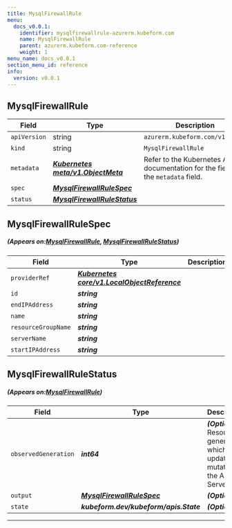```yaml
---
title: MysqlFirewallRule
menu:
  docs_v0.0.1:
    identifier: mysqlfirewallrule-azurerm.kubeform.com
    name: MysqlFirewallRule
    parent: azurerm.kubeform.com-reference
    weight: 1
menu_name: docs_v0.0.1
section_menu_id: reference
info:
  version: v0.0.1
---
```


## MysqlFirewallRule
| Field | Type | Description |
| ------ | ----- | ----------- |
| `apiVersion` | string | `azurerm.kubeform.com/v1alpha1` |
|    `kind` | string | `MysqlFirewallRule` |
| `metadata` | ***[Kubernetes meta/v1.ObjectMeta](https://kubernetes.io/docs/reference/generated/kubernetes-api/v1.13/#objectmeta-v1-meta)***|Refer to the Kubernetes API documentation for the fields of the `metadata` field.|
| `spec` | ***[MysqlFirewallRuleSpec](#MysqlFirewallRuleSpec)***||
| `status` | ***[MysqlFirewallRuleStatus](#MysqlFirewallRuleStatus)***||
## MysqlFirewallRuleSpec
##### (Appears on:[MysqlFirewallRule](#MysqlFirewallRule), [MysqlFirewallRuleStatus](#MysqlFirewallRuleStatus))
| Field | Type | Description |
| ------ | ----- | ----------- |
| `providerRef` | ***[Kubernetes core/v1.LocalObjectReference](https://kubernetes.io/docs/reference/generated/kubernetes-api/v1.13/#localobjectreference-v1-core)***||
| `id` | ***string***||
| `endIPAddress` | ***string***||
| `name` | ***string***||
| `resourceGroupName` | ***string***||
| `serverName` | ***string***||
| `startIPAddress` | ***string***||
## MysqlFirewallRuleStatus
##### (Appears on:[MysqlFirewallRule](#MysqlFirewallRule))
| Field | Type | Description |
| ------ | ----- | ----------- |
| `observedGeneration` | ***int64***| ***(Optional)*** Resource generation, which is updated on mutation by the API Server.|
| `output` | ***[MysqlFirewallRuleSpec](#MysqlFirewallRuleSpec)***| ***(Optional)*** |
| `state` | ***kubeform.dev/kubeform/apis.State***| ***(Optional)*** |
---
